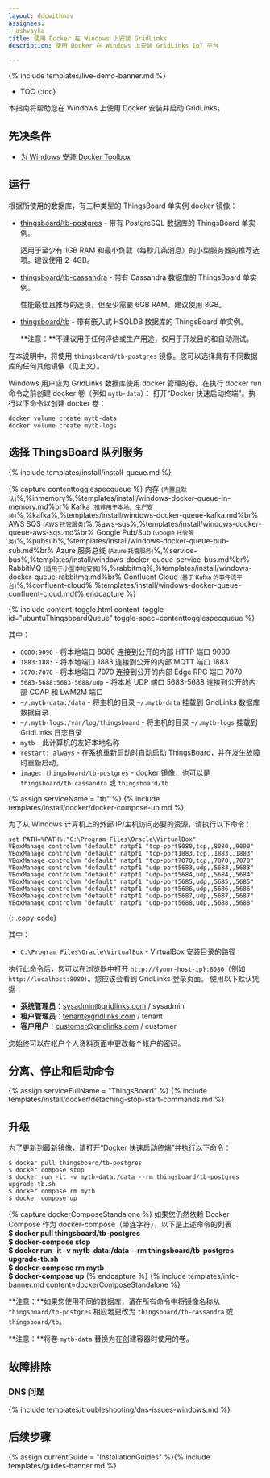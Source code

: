 ```yaml
---
layout: docwithnav
assignees:
- ashvayka
title: 使用 Docker 在 Windows 上安装 GridLinks
description: 使用 Docker 在 Windows 上安装 GridLinks IoT 平台

---
```


{% include templates/live-demo-banner.md %}

* TOC
{:toc}

本指南将帮助您在 Windows 上使用 Docker 安装并启动 GridLinks。


## 先决条件

- [为 Windows 安装 Docker Toolbox](https://docs.docker.com/toolbox/toolbox_install_windows/)

## 运行

根据所使用的数据库，有三种类型的 ThingsBoard 单实例 docker 镜像：

* [thingsboard/tb-postgres](https://hub.docker.com/r/thingsboard/tb-postgres/) - 带有 PostgreSQL 数据库的 ThingsBoard 单实例。

    适用于至少有 1GB RAM 和最小负载（每秒几条消息）的小型服务器的推荐选项。建议使用 2-4GB。
* [thingsboard/tb-cassandra](https://hub.docker.com/r/thingsboard/tb-cassandra/) - 带有 Cassandra 数据库的 ThingsBoard 单实例。

    性能最佳且推荐的选项，但至少需要 6GB RAM。建议使用 8GB。
* [thingsboard/tb](https://hub.docker.com/r/thingsboard/tb/) - 带有嵌入式 HSQLDB 数据库的 ThingsBoard 单实例。

    **注意：**不建议用于任何评估或生产用途，仅用于开发目的和自动测试。

在本说明中，将使用 `thingsboard/tb-postgres` 镜像。您可以选择具有不同数据库的任何其他镜像（见上文）。

Windows 用户应为 GridLinks 数据库使用 docker 管理的卷。在执行 docker run 命令之前创建 docker 卷（例如 `mytb-data`）：
打开“Docker 快速启动终端”。执行以下命令以创建 docker 卷：

``` 
docker volume create mytb-data
docker volume create mytb-logs
```

## 选择 ThingsBoard 队列服务

{% include templates/install/install-queue.md %}

{% capture contenttogglespecqueue %}
内存 <small>(内置且默认)</small>%,%inmemory%,%templates/install/windows-docker-queue-in-memory.md%br%
Kafka <small>(推荐用于本地、生产安装)</small>%,%kafka%,%templates/install/windows-docker-queue-kafka.md%br%
AWS SQS <small>(AWS 托管服务)</small>%,%aws-sqs%,%templates/install/windows-docker-queue-aws-sqs.md%br%
Google Pub/Sub <small>(Google 托管服务)</small>%,%pubsub%,%templates/install/windows-docker-queue-pub-sub.md%br%
Azure 服务总线 <small>(Azure 托管服务)</small>%,%service-bus%,%templates/install/windows-docker-queue-service-bus.md%br%
RabbitMQ <small>(适用于小型本地安装)</small>%,%rabbitmq%,%templates/install/windows-docker-queue-rabbitmq.md%br%
Confluent Cloud <small>(基于 Kafka 的事件流平台)</small>%,%confluent-cloud%,%templates/install/windows-docker-queue-confluent-cloud.md{% endcapture %}

{% include content-toggle.html content-toggle-id="ubuntuThingsboardQueue" toggle-spec=contenttogglespecqueue %} 

其中：

- `8080:9090` - 将本地端口 8080 连接到公开的内部 HTTP 端口 9090
- `1883:1883` - 将本地端口 1883 连接到公开的内部 MQTT 端口 1883
- `7070:7070` - 将本地端口 7070 连接到公开的内部 Edge RPC 端口 7070
- `5683-5688:5683-5688/udp` - 将本地 UDP 端口 5683-5688 连接到公开的内部 COAP 和 LwM2M 端口
- `~/.mytb-data:/data` - 将主机的目录 `~/.mytb-data` 挂载到 GridLinks 数据库数据目录
- `~/.mytb-logs:/var/log/thingsboard` - 将主机的目录 `~/.mytb-logs` 挂载到 GridLinks 日志目录
- `mytb` - 此计算机的友好本地名称
- `restart: always` - 在系统重新启动时自动启动 ThingsBoard，并在发生故障时重新启动。
- `image: thingsboard/tb-postgres` - docker 镜像，也可以是 `thingsboard/tb-cassandra` 或 `thingsboard/tb`

{% assign serviceName = "tb" %}
{% include templates/install/docker/docker-compose-up.md %}

为了从 Windows 计算机上的外部 IP/主机访问必要的资源，请执行以下命令：

``` 
set PATH=%PATH%;"C:\Program Files\Oracle\VirtualBox"
VBoxManage controlvm "default" natpf1 "tcp-port8080,tcp,,8080,,9090"  
VBoxManage controlvm "default" natpf1 "tcp-port1883,tcp,,1883,,1883"
VBoxManage controlvm "default" natpf1 "tcp-port7070,tcp,,7070,,7070"
VBoxManage controlvm "default" natpf1 "udp-port5683,udp,,5683,,5683"
VBoxManage controlvm "default" natpf1 "udp-port5684,udp,,5684,,5684"
VBoxManage controlvm "default" natpf1 "udp-port5685,udp,,5685,,5685"
VBoxManage controlvm "default" natpf1 "udp-port5686,udp,,5686,,5686"
VBoxManage controlvm "default" natpf1 "udp-port5687,udp,,5687,,5687"
VBoxManage controlvm "default" natpf1 "udp-port5688,udp,,5688,,5688"
```
{: .copy-code}

其中：

- `C:\Program Files\Oracle\VirtualBox` - VirtualBox 安装目录的路径


执行此命令后，您可以在浏览器中打开 `http://{your-host-ip}:8080`（例如 `http://localhost:8080`）。您应该会看到 GridLinks 登录页面。
使用以下默认凭据：

- **系统管理员**：sysadmin@gridlinks.com / sysadmin
- **租户管理员**：tenant@gridlinks.com / tenant
- **客户用户**：customer@gridlinks.com / customer
    
您始终可以在帐户个人资料页面中更改每个帐户的密码。

## 分离、停止和启动命令

{% assign serviceFullName = "ThingsBoard" %}
{% include templates/install/docker/detaching-stop-start-commands.md %}

## 升级

为了更新到最新镜像，请打开“Docker 快速启动终端”并执行以下命令：

```
$ docker pull thingsboard/tb-postgres
$ docker compose stop
$ docker run -it -v mytb-data:/data --rm thingsboard/tb-postgres upgrade-tb.sh
$ docker compose rm mytb
$ docker compose up
```

{% capture dockerComposeStandalone %}
如果您仍然依赖 Docker Compose 作为 docker-compose（带连字符），以下是上述命令的列表：
<br>**$ docker pull thingsboard/tb-postgres**
<br>**$ docker-compose stop**
<br>**$ docker run -it -v mytb-data:/data --rm thingsboard/tb-postgres upgrade-tb.sh**
<br>**$ docker-compose rm mytb**
<br>**$ docker-compose up**
{% endcapture %}
{% include templates/info-banner.md content=dockerComposeStandalone %}


**注意：**如果您使用不同的数据库，请在所有命令中将镜像名称从 `thingsboard/tb-postgres` 相应地更改为 `thingsboard/tb-cassandra` 或 `thingsboard/tb`。
 
**注意：**将卷 `mytb-data` 替换为在创建容器时使用的卷。

## 故障排除

### DNS 问题

{% include templates/troubleshooting/dns-issues-windows.md %}

## 后续步骤

{% assign currentGuide = "InstallationGuides" %}{% include templates/guides-banner.md %}
